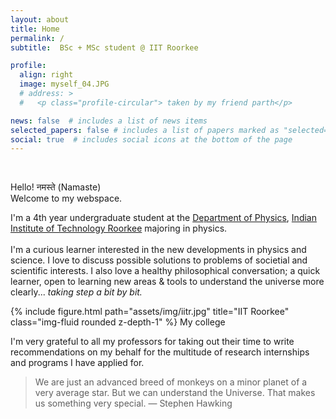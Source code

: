 ```yaml
---
layout: about
title: Home
permalink: /
subtitle:  BSc + MSc student @ IIT Roorkee

profile:
  align: right 
  image: myself_04.JPG
  # address: >
  #   <p class="profile-circular"> taken by my friend parth</p>

news: false  # includes a list of news items
selected_papers: false # includes a list of papers marked as "selected={true}"
social: true  # includes social icons at the bottom of the page
---
```

<br>

Hello! नमस्ते (Namaste) <br>Welcome to my webspace. 
<p> 
  I'm a 4th year undergraduate student at the <a href="https://ph.iitr.ac.in/departments/PH/pages/index.html">Department of Physics</a>, <a href="https://new.iitr.ac.in/">Indian Institute of Technology Roorkee</a> majoring in physics. <br> <br> I'm a curious learner interested in the new developments in physics and science. I love to discuss possible solutions to problems of societial and scientific interests. I also love a healthy philosophical conversation;  a quick learner, open to learning new areas & tools to understand the universe more clearly... <i>taking step a bit by bit.</i>
</p>

<div class="row justify-content-sm">
    <div class="col-sm-6  mt-3 mt-md-0">
        {% include figure.html path="assets/img/iitr.jpg" title="IIT Roorkee" class="img-fluid rounded z-depth-1" %}
      My college
    </div>
</div>

<p class="header-bar"> 
  I'm very grateful to all my professors for taking out their time to write recommendations on my behalf for the multitude of research internships and programs I have applied for.
</p>

<blockquote> 
  We are just an advanced breed of monkeys on a minor planet of a very average star. But we can understand the Universe. That makes us something very special. ― Stephen Hawking 
</blockquote>
